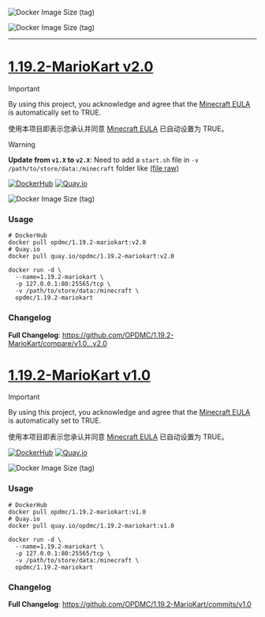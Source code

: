 ![Docker Image Size (tag)](https://img.shields.io/docker/image-size/opdmc/1.19.2-mariokart/v2.0?arch=amd64&label=AMD64%20v2.0&color=006688)

![Docker Image Size (tag)](https://img.shields.io/docker/image-size/opdmc/1.19.2-mariokart/v1.0?arch=amd64&label=AMD64%20v1.0&color=006688)

---

# [1.19.2-MarioKart v2.0](https://github.com/OPDMC/1.19.2-MarioKart/releases/tag/v2.0)

> [!IMPORTANT]
> By using this project, you acknowledge and agree that the [Minecraft EULA](https://account.mojang.com/documents/minecraft_eula) is automatically set to TRUE.
>
> 使用本项目即表示您承认并同意 [Minecraft EULA](https://account.mojang.com/documents/minecraft_eula) 已自动设置为 TRUE。

> [!WARNING]  
> **Update from `v1.X` to `v2.X`**: Need to add a  `start.sh` file in `-v /path/to/store/data:/minecraft` folder like [(file raw)](https://github.com/OPDMC/1.19.2-MarioKart/raw/v2.0/minecraft_server/start.sh)

<a href='https://hub.docker.com/r/opdmc/1.19.2-mariokart'><img src="https://img.shields.io/badge/-DockerHub-1c90ed?style=flat&amp;logo=Docker&amp;logoColor=white" referrerpolicy="no-referrer" alt="DockerHub"></a> <a href='https://quay.io/repository/opdmc/1.19.2-mariokart'><img src="https://img.shields.io/badge/-Quay.io-ee0000?style=flat&amp;logo=RedHat&amp;logoColor=white" referrerpolicy="no-referrer" alt="Quay.io"></a>

![Docker Image Size (tag)](https://img.shields.io/docker/image-size/opdmc/1.19.2-mariokart/v2.0?arch=amd64&label=AMD64%20v2.0&color=006688)

### Usage

```shell
# DockerHub
docker pull opdmc/1.19.2-mariokart:v2.0
# Quay.io
docker pull quay.io/opdmc/1.19.2-mariokart:v2.0
```

```shell
docker run -d \
  --name=1.19.2-mariokart \
  -p 127.0.0.1:80:25565/tcp \
  -v /path/to/store/data:/minecraft \
  opdmc/1.19.2-mariokart
```

### Changelog
**Full Changelog**: https://github.com/OPDMC/1.19.2-MarioKart/compare/v1.0...v2.0

# [1.19.2-MarioKart v1.0](https://github.com/OPDMC/1.19.2-MarioKart/releases/tag/v1.0)

> [!IMPORTANT]
> By using this project, you acknowledge and agree that the [Minecraft EULA](https://account.mojang.com/documents/minecraft_eula) is automatically set to TRUE.
>
> 使用本项目即表示您承认并同意 [Minecraft EULA](https://account.mojang.com/documents/minecraft_eula) 已自动设置为 TRUE。

<a href='https://hub.docker.com/r/opdmc/1.19.2-mariokart'><img src="https://img.shields.io/badge/-DockerHub-1c90ed?style=flat&amp;logo=Docker&amp;logoColor=white" referrerpolicy="no-referrer" alt="DockerHub"></a> <a href='https://quay.io/repository/opdmc/1.19.2-mariokart'><img src="https://img.shields.io/badge/-Quay.io-ee0000?style=flat&amp;logo=RedHat&amp;logoColor=white" referrerpolicy="no-referrer" alt="Quay.io"></a>

![Docker Image Size (tag)](https://img.shields.io/docker/image-size/opdmc/1.19.2-mariokart/v1.0?arch=amd64&label=AMD64%20v1.0&color=006688)

### Usage

```shell
# DockerHub
docker pull opdmc/1.19.2-mariokart:v1.0
# Quay.io
docker pull quay.io/opdmc/1.19.2-mariokart:v1.0
```

```shell
docker run -d \
  --name=1.19.2-mariokart \
  -p 127.0.0.1:80:25565/tcp \
  -v /path/to/store/data:/minecraft \
  opdmc/1.19.2-mariokart
```

### Changelog
**Full Changelog**: https://github.com/OPDMC/1.19.2-MarioKart/commits/v1.0